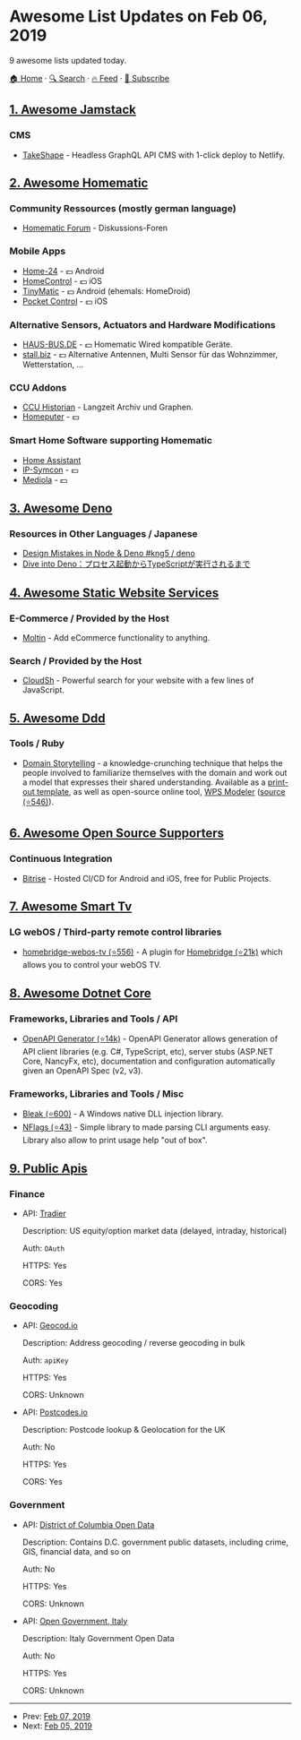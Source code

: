 # Awesome List Updates on Feb 06, 2019

9 awesome lists updated today.

[🏠 Home](/README.md) · [🔍 Search](https://www.trackawesomelist.com/search/) · [🔥 Feed](https://www.trackawesomelist.com/rss.xml) · [📮 Subscribe](https://trackawesomelist.us17.list-manage.com/subscribe?u=d2f0117aa829c83a63ec63c2f&id=36a103854c)



## [1. Awesome Jamstack](/content/automata/awesome-jamstack/README.md)

### CMS

*   [TakeShape](https://www.takeshape.io/) - Headless GraphQL API CMS with 1-click deploy to Netlify.

## [2. Awesome Homematic](/content/homematic-community/awesome-homematic/README.md)

### Community Ressources (mostly german language)

*   [Homematic Forum](https://homematic-forum.de/forum/) - Diskussions-Foren

### Mobile Apps

*   [Home-24](http://www.home-24.net/index.php?page=sites/home.php\&app=home24) - 💵 Android
*   [HomeControl](http://www.ksquare.de/myhomecontrol/) - 💵 iOS
*   [TinyMatic](https://www.tinymatic.de/) - 💵 Android (ehemals: HomeDroid)
*   [Pocket Control](https://www.penzler.de) - 💵 iOS

### Alternative Sensors, Actuators and Hardware Modifications

*   [HAUS-BUS.DE](http://www.haus-bus.de/) - 💵 Homematic Wired kompatible Geräte.
*   [stall.biz](https://www.stall.biz/) - 💵 Alternative Antennen, Multi Sensor für das Wohnzimmer, Wetterstation, ...

### CCU Addons

*   [CCU Historian](https://ccu-historian.de/) - Langzeit Archiv und Graphen.
*   [Homeputer](https://www.contronics.de/shop/HomeMatic-System/Zentralen-und-Software.html) - 💵

### Smart Home Software supporting Homematic

*   [Home Assistant](https://www.home-assistant.io/)
*   [IP-Symcon](https://www.symcon.de/) - 💵
*   [Mediola](https://www.mediola.com/) - 💵

## [3. Awesome Deno](/content/denolib/awesome-deno/README.md)

### Resources in Other Languages / Japanese

*   [Design Mistakes in Node & Deno #kng5 / deno](https://speakerdeck.com/masashi/deno)
*   [Dive into Deno：プロセス起動からTypeScriptが実行されるまで](https://blog.leko.jp/post/code-reading-of-deno-boot-process/)

## [4. Awesome Static Website Services](/content/agarrharr/awesome-static-website-services/README.md)

### E-Commerce / Provided by the Host

*   [Moltin](https://moltin.com/) - Add eCommerce functionality to anything.

### Search / Provided by the Host

*   [CloudSh](https://cloudsh.com/) - Powerful search for your website with a few lines of JavaScript.

## [5. Awesome Ddd](/content/heynickc/awesome-ddd/README.md)

### Tools / Ruby

*   [Domain Storytelling](http://www.domainstorytelling.org/) - a knowledge-crunching technique that helps the people involved to familiarize themselves with the domain and work out a model that expresses their shared understanding. Available as a [print-out template](http://www.domainstorytelling.org/images/DST_Whiteboard-Kit.pdf), as well as open-source online tool, [WPS Modeler](https://www.wps.de/modeler) ([source (⭐546)](https://github.com/wps/domain-story-modeler)).

## [6. Awesome Open Source Supporters](/content/zachflower/awesome-open-source-supporters/README.md)

### Continuous Integration

*   [Bitrise](https://www.bitrise.io/) - Hosted CI/CD for Android and iOS, free for Public Projects.

## [7. Awesome Smart Tv](/content/vitalets/awesome-smart-tv/README.md)

### LG webOS / Third-party remote control libraries

*   [homebridge-webos-tv (⭐556)](https://github.com/merdok/homebridge-webos-tv) - A plugin for [Homebridge (⭐21k)](https://github.com/nfarina/homebridge) which allows you to control your webOS TV.

## [8. Awesome Dotnet Core](/content/thangchung/awesome-dotnet-core/README.md)

### Frameworks, Libraries and Tools / API

*   [OpenAPI Generator (⭐14k)](https://github.com/OpenAPITools/openapi-generator) - OpenAPI Generator allows generation of API client libraries (e.g. C#, TypeScript, etc), server stubs (ASP.NET Core, NancyFx, etc), documentation and configuration automatically given an OpenAPI Spec (v2, v3).

### Frameworks, Libraries and Tools / Misc

*   [Bleak (⭐600)](https://github.com/Akaion/Bleak) - A Windows native DLL injection library.
*   [NFlags (⭐43)](https://github.com/bartoszgolek/NFlags) - Simple library to made parsing CLI arguments easy. Library also allow to print usage help "out of box".

## [9. Public Apis](/content/public-apis/public-apis/README.md)

### Finance

- API: [Tradier](https://developer.tradier.com)

  Description: US equity/option market data (delayed, intraday, historical)

  Auth: `OAuth`

  HTTPS: Yes

  CORS: Yes



### Geocoding

- API: [Geocod.io](https://www.geocod.io/)

  Description: Address geocoding / reverse geocoding in bulk

  Auth: `apiKey`

  HTTPS: Yes

  CORS: Unknown


- API: [Postcodes.io](https://postcodes.io)

  Description: Postcode lookup & Geolocation for the UK

  Auth: No

  HTTPS: Yes

  CORS: Yes



### Government

- API: [District of Columbia Open Data](http://opendata.dc.gov/pages/using-apis)

  Description: Contains D.C. government public datasets, including crime, GIS, financial data, and so on

  Auth: No

  HTTPS: Yes

  CORS: Unknown


- API: [Open Government, Italy](https://www.dati.gov.it/)

  Description: Italy Government Open Data

  Auth: No

  HTTPS: Yes

  CORS: Unknown



---

- Prev: [Feb 07, 2019](/content/2019/02/07/README.md)
- Next: [Feb 05, 2019](/content/2019/02/05/README.md)